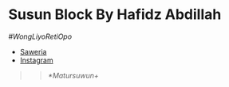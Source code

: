 Susun Block By Hafidz Abdillah
=================

*#WongLiyoRetiOpo*

 * [Saweria](https://saweria.co/Abdillah2286)
 * [Instagram](https://instagram.com/hfzzzabd)
 

>> _*Matursuwun+_




